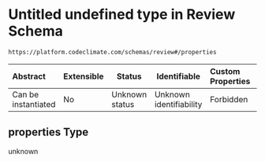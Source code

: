# Untitled undefined type in Review Schema

```txt
https://platform.codeclimate.com/schemas/review#/properties
```




| Abstract            | Extensible | Status         | Identifiable            | Custom Properties | Additional Properties | Access Restrictions | Defined In                                                                           |
| :------------------ | ---------- | -------------- | ----------------------- | :---------------- | --------------------- | ------------------- | ------------------------------------------------------------------------------------ |
| Can be instantiated | No         | Unknown status | Unknown identifiability | Forbidden         | Allowed               | none                | [Review.schema.json\*](../../spec/schemas/Review.schema.json "open original schema") |

## properties Type

unknown
